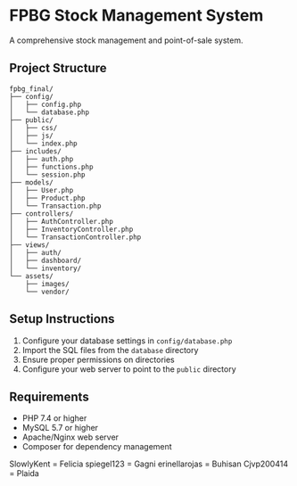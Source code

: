 # FPBG Stock Management System

A comprehensive stock management and point-of-sale system.

## Project Structure
```
fpbg_final/
├── config/
│   ├── config.php
│   └── database.php
├── public/
│   ├── css/
│   ├── js/
│   └── index.php
├── includes/
│   ├── auth.php
│   ├── functions.php
│   └── session.php
├── models/
│   ├── User.php
│   ├── Product.php
│   └── Transaction.php
├── controllers/
│   ├── AuthController.php
│   ├── InventoryController.php
│   └── TransactionController.php
├── views/
│   ├── auth/
│   ├── dashboard/
│   └── inventory/
└── assets/
    ├── images/
    └── vendor/
```

## Setup Instructions
1. Configure your database settings in `config/database.php`
2. Import the SQL files from the `database` directory
3. Ensure proper permissions on directories
4. Configure your web server to point to the `public` directory

## Requirements
- PHP 7.4 or higher
- MySQL 5.7 or higher
- Apache/Nginx web server
- Composer for dependency management

SlowlyKent = Felicia
spiegel123 = Gagni
erinellarojas = Buhisan
Cjvp200414 = Plaida
